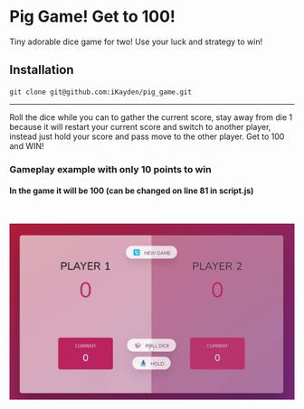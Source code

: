 # Pig Game! Get to 100!

Tiny adorable dice game for two! Use your luck and strategy to win!

## Installation

```
git clone git@github.com:iKayden/pig_game.git
```

<hr>
Roll the dice while you can to gather the current score, stay away from die 1 because it will restart your current score and switch to another player, instead just hold your score and pass move to the other player. Get to 100 and WIN!

<br>

### Gameplay example with only 10 points to win

#### In the game it will be 100 (can be changed on line 81 in script.js)

<br>

!["gameplay"](gameplay.gif)
